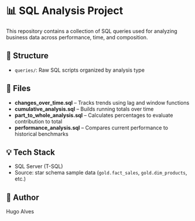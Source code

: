 # 📊 SQL Analysis Project

This repository contains a collection of SQL queries used for analyzing business data across performance, time, and composition.

## 📁 Structure
- `queries/`: Raw SQL scripts organized by analysis type

## 📄 Files
- **changes_over_time.sql** – Tracks trends using lag and window functions
- **cumulative_analysis.sql** – Builds running totals over time
- **part_to_whole_analysis.sql** – Calculates percentages to evaluate contribution to total
- **performance_analysis.sql** – Compares current performance to historical benchmarks

## 💡 Tech Stack
- SQL Server (T-SQL)
- Source: star schema sample data (`gold.fact_sales`, `gold.dim_products`, etc.)

## 👤 Author
Hugo Alves
